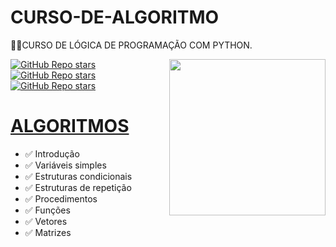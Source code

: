 # CURSO-DE-ALGORITMO
👨‍⚖️CURSO DE LÓGICA DE PROGRAMAÇÃO COM PYTHON.

<img src="https://www.politize.com.br/wp-content/uploads/2022/03/Criac%CC%A7a%CC%83o-de-destaques-3-1.png" align="right" width="250">

[![GitHub Repo stars](https://img.shields.io/badge/CANAL%20DO-YOUTUBE-03A9F4?logo=youtube)](https://www.youtube.com/@CursoemVideo)
[![GitHub Repo stars](https://img.shields.io/badge/PERFIL%20DO-GITHUB-03A9F4?logo=github)](https://github.com/cursoemvideo)
<br>
[![GitHub Repo stars](https://img.shields.io/badge/-MODULO%20UNICO-blue)](https://youtube.com/playlist?list=PLHz_AreHm4dmSj0MHol_aoNYCSGFqvfXV)


# [ALGORITMOS](https://youtube.com/playlist?list=PLHz_AreHm4dmSj0MHol_aoNYCSGFqvfXV)
* ✅ Introdução
* ✅ Variáveis simples
* ✅ Estruturas condicionais
* ✅ Estruturas de repetição
* ✅ Procedimentos
* ✅ Funções
* ✅ Vetores
* ✅ Matrizes


